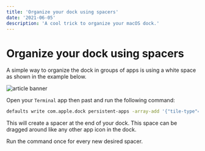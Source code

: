 ```yaml
---
title: 'Organize your dock using spacers'
date: '2021-06-05'
description: 'A cool trick to organize your macOS dock.'
---
```


# Organize your dock using spacers

A simple way to organize the dock in groups of apps is using a white space as shown in the example below.

![article banner](/images/articles/organize-your-dock-using-spacers/example.png "banner")

Open your `Terminal` app then past and run the following command:

```bash
defaults write com.apple.dock persistent-apps -array-add '{"tile-type"="spacer-tile";}'; killall Dock
```

This will create a spacer at the end of your dock. This space can be dragged around like any other app icon in the dock.

Run the command once for every new desired spacer.
